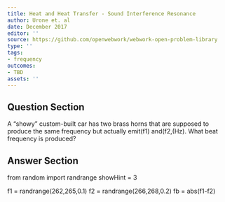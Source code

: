 ```yaml
---
title: Heat and Heat Transfer - Sound Interference Resonance
author: Urone et. al
date: December 2017
editor: ''
source: https://github.com/openwebwork/webwork-open-problem-library
type: ''
tags:
- frequency
outcomes:
- TBD
assets: ''
---
```


## Question Section 

A “showy” custom-built car has two brass horns that are supposed to produce the
same frequency but actually emit(f1) and(f2,(Hz). What beat frequency is
produced?



## Answer Section

from random import randrange
showHint = 3

f1 = randrange(262,265,0.1)
f2 = randrange(266,268,0.2)
fb = abs(f1-f2)